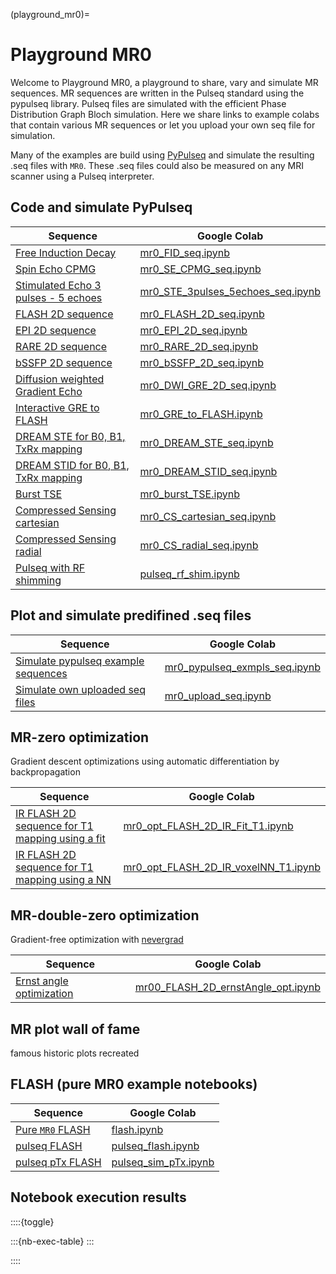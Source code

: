(playground_mr0)=
# Playground MR0

Welcome to Playground MR0, a playground to share, vary and simulate MR sequences.
MR sequences are written in the Pulseq standard using the pypulseq library.
Pulseq files are simulated with the efficient Phase Distribution Graph Bloch simulation.
Here we share links to example colabs that contain various MR sequences or let you upload your own seq file for simulation.

Many of the examples are build using [PyPulseq](https://github.com/imr-framework/pypulseq) and simulate the resulting .seq files with `MR0`.
These .seq files could also be measured on any MRI scanner using a Pulseq interpreter.


## Code and simulate PyPulseq

| Sequence | Google Colab |
| -------- | ------------ |
| [Free Induction Decay](FID_seq) | <a target="_blank" href="https://colab.research.google.com/github/MRsources/MRzero-Core/blob/main/documentation/playground_mr0/mr0_FID_seq.ipynb">mr0_FID_seq.ipynb</a> |
| [Spin Echo CPMG](SE_CPMG_seq) | <a target="_blank" href="https://colab.research.google.com/github/MRsources/MRzero-Core/blob/main/documentation/playground_mr0/mr0_SE_CPMG_seq.ipynb">mr0_SE_CPMG_seq.ipynb</a> |
| [Stimulated Echo 3 pulses - 5 echoes](STE_3pulses_5echoes_seq) | <a target="_blank" href="https://colab.research.google.com/github/MRsources/MRzero-Core/blob/main/documentation/playground_mr0/mr0_STE_3pulses_5echoes_seq.ipynb">mr0_STE_3pulses_5echoes_seq.ipynb</a> |
| [FLASH 2D sequence](FLASH_2D_seq) | <a target="_blank" href="https://colab.research.google.com/github/MRsources/MRzero-Core/blob/main/documentation/playground_mr0/mr0_FLASH_2D_seq.ipynb">mr0_FLASH_2D_seq.ipynb</a> |
| [EPI 2D sequence](EPI_2D_seq) | <a target="_blank" href="https://colab.research.google.com/github/MRsources/MRzero-Core/blob/main/documentation/playground_mr0/mr0_EPI_2D_seq.ipynb">mr0_EPI_2D_seq.ipynb</a> |
| [RARE 2D sequence](RARE_2D_seq) | <a target="_blank" href="https://colab.research.google.com/github/MRsources/MRzero-Core/blob/main/documentation/playground_mr0/mr0_RARE_2D_seq.ipynb">mr0_RARE_2D_seq.ipynb</a> |
| [bSSFP 2D sequence](bSSFP_2D_seq) | <a target="_blank" href="https://colab.research.google.com/github/MRsources/MRzero-Core/blob/main/documentation/playground_mr0/mr0_bSSFP_2D_seq.ipynb">mr0_bSSFP_2D_seq.ipynb</a> |
| [Diffusion weighted Gradient Echo](DWI_GRE_2D_seq) | <a target="_blank" href="https://colab.research.google.com/github/MRsources/MRzero-Core/blob/main/documentation/playground_mr0/mr0_DWI_GRE_2D_seq.ipynb">mr0_DWI_GRE_2D_seq.ipynb</a> |
| [Interactive GRE to FLASH](GRE2FLASH_seq) | <a target="_blank" href="https://colab.research.google.com/github/MRsources/MRzero-Core/blob/main/documentation/playground_mr0/mr0_GRE_to_FLASH.ipynb">mr0_GRE_to_FLASH.ipynb</a> |
| [DREAM STE for B0, B1, TxRx mapping](DREAM_STE_seq) | <a target="_blank" href="https://colab.research.google.com/github/MRsources/MRzero-Core/blob/main/documentation/playground_mr0/mr0_DREAM_STE_seq.ipynb">mr0_DREAM_STE_seq.ipynb</a> |
| [DREAM STID for B0, B1, TxRx mapping](DREAM_STID_seq) | <a target="_blank" href="https://colab.research.google.com/github/MRsources/MRzero-Core/blob/main/documentation/playground_mr0/mr0_DREAM_STID_seq.ipynb">mr0_DREAM_STID_seq.ipynb</a> |
| [Burst TSE](burst_TSE_seq) | <a target="_blank" href="https://colab.research.google.com/github/MRsources/MRzero-Core/blob/main/documentation/playground_mr0/mr0_burst_TSE.ipynb">mr0_burst_TSE.ipynb</a> |
| [Compressed Sensing cartesian](mr0_CS_cartesian_seq) | <a target="_blank" href="https://colab.research.google.com/github/MRsources/MRzero-Core/blob/main/documentation/playground_mr0/mr0_CS_cartesian_seq.ipynb">mr0_CS_cartesian_seq.ipynb</a> |
| [Compressed Sensing radial](mr0_CS_radial_seq) | <a target="_blank" href="https://colab.research.google.com/github/MRsources/MRzero-Core/blob/main/documentation/playground_mr0/mr0_CS_radial_seq.ipynb">mr0_CS_radial_seq.ipynb</a> |
| [Pulseq with RF shimming](pulseq_ptx) | <a target="_blank" href="https://colab.research.google.com/github/MRsources/MRzero-Core/blob/main/documentation/playground_mr0/pulseq_rf_shim.ipynb">pulseq_rf_shim.ipynb</a> |

## Plot and simulate predifined .seq files

| Sequence | Google Colab |
| -------- | ------------ |
| [Simulate pypulseq example sequences](mr0_pypulseq_example) | <a target="_blank" href="https://colab.research.google.com/github/MRsources/MRzero-Core/blob/main/documentation/playground_mr0/mr0_pypulseq_exmpls_seq.ipynb">mr0_pypulseq_exmpls_seq.ipynb</a> |
| [Simulate own uploaded seq files](mr0_upload_seq) | <a target="_blank" href="https://colab.research.google.com/github/MRsources/MRzero-Core/blob/main/documentation/playground_mr0/mr0_upload_seq.ipynb">mr0_upload_seq.ipynb</a> |


## MR-zero optimization

Gradient descent optimizations using automatic differentiation by backpropagation

| Sequence | Google Colab |
| -------- | ------------ |
| [IR FLASH 2D sequence for T1 mapping using a fit](IR_FLASH_fit) | <a target="_blank" href="https://colab.research.google.com/github/MRsources/MRzero-Core/blob/main/documentation/playground_mr0/mr0_opt_FLASH_2D_IR_Fit_T1.ipynb">mr0_opt_FLASH_2D_IR_Fit_T1.ipynb</a> |
| [IR FLASH 2D sequence for T1 mapping using a NN](IR_FLASH_NN) | <a target="_blank" href="https://colab.research.google.com/github/MRsources/MRzero-Core/blob/main/documentation/playground_mr0/mr0_opt_FLASH_2D_IR_voxelNN_T1.ipynb">mr0_opt_FLASH_2D_IR_voxelNN_T1.ipynb</a> |


## MR-double-zero optimization

Gradient-free optimization with [nevergrad](https://github.com/facebookresearch/nevergrad)

| Sequence | Google Colab |
| -------- | ------------ |
| [Ernst angle optimization](mr00_FLASH_2D_ernstAngle_opt) | <a target="_blank" href="https://colab.research.google.com/github/MRsources/MRzero-Core/blob/main/documentation/playground_mr0/mr00_FLASH_2D_ernstAngle_opt.ipynb">mr00_FLASH_2D_ernstAngle_opt.ipynb</a> |


## MR plot wall of fame

famous historic plots recreated


## FLASH (pure MR0 example notebooks)

| Sequence | Google Colab |
| -------- | ------------ |
| [Pure `MR0` FLASH](flash) | <a target="_blank" href="https://colab.research.google.com/github/MRsources/MRzero-Core/blob/main/documentation/playground_mr0/flash.ipynb">flash.ipynb</a> |
| [pulseq FLASH](pulseq_flash) | <a target="_blank" href="https://colab.research.google.com/github/MRsources/MRzero-Core/blob/main/documentation/playground_mr0/pulseq_flash.ipynb">pulseq_flash.ipynb</a> |
| [pulseq pTx FLASH](pulseq_pTx) | <a target="_blank" href="https://colab.research.google.com/github/MRsources/MRzero-Core/blob/main/documentation/playground_mr0/pulseq_sim_pTx.ipynb">pulseq_sim_pTx.ipynb</a> |


## Notebook execution results

::::{toggle}

:::{nb-exec-table}
:::

::::
